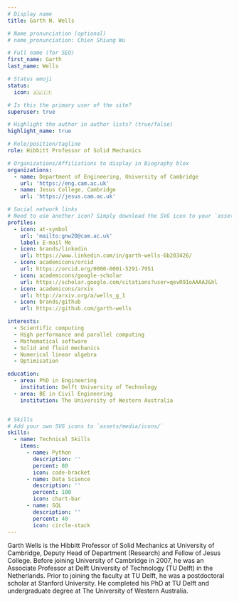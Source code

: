 ```yaml
---
# Display name
title: Garth N. Wells

# Name pronunciation (optional)
# name_pronunciation: Chien Shiung Wu

# Full name (for SEO)
first_name: Garth
last_name: Wells

# Status emoji
status:
  icon: 🇦🇺🇮🇹

# Is this the primary user of the site?
superuser: true

# Highlight the author in author lists? (true/false)
highlight_name: true

# Role/position/tagline
role: Hibbitt Professor of Solid Mechanics

# Organizations/Affiliations to display in Biography blox
organizations:
  - name: Department of Engineering, University of Cambridge
    url: 'https://eng.cam.ac.uk'
  - name: Jesus College, Cambridge
    url: 'https://jesus.cam.ac.uk'

# Social network links
# Need to use another icon? Simply download the SVG icon to your `assets/media/icons/` folder.
profiles:
  - icon: at-symbol
    url: 'mailto:gnw20@cam.ac.uk'
    label: E-mail Me
  - icon: brands/linkedin
    url: https://www.linkedin.com/in/garth-wells-6b203426/
  - icon: academicons/orcid
    url: https://orcid.org/0000-0001-5291-7951
  - icon: academicons/google-scholar
    url: https://scholar.google.com/citations?user=qevR9IoAAAAJ&hl
  - icon: academicons/arxiv
    url: http://arxiv.org/a/wells_g_1
  - icon: brands/github
    url: https://github.com/garth-wells

interests:
  - Scientific computing
  - High performance and parallel computing
  - Mathematical software
  - Solid and fluid mechanics
  - Numerical linear algebra
  - Optimisation

education:
  - area: PhD in Engineering
    institution: Delft University of Technology
  - area: BE in Civil Engineering
    institution: The University of Western Australia


# Skills
# Add your own SVG icons to `assets/media/icons/`
skills:
  - name: Technical Skills
    items:
      - name: Python
        description: ''
        percent: 80
        icon: code-bracket
      - name: Data Science
        description: ''
        percent: 100
        icon: chart-bar
      - name: SQL
        description: ''
        percent: 40
        icon: circle-stack
---
```


<!-- ## About Me -->

Garth Wells is the Hibbitt Professor of Solid Mechanics at University of Cambridge, Deputy Head of Department (Research) and Fellow of Jesus College. Before joining University of Cambridge in 2007, he was an Associate Professor at Delft University of Technology (TU Delft) in the Netherlands. Prior to joining the faculty at TU Delft, he was a postdoctoral scholar at Stanford University. He completed his PhD at TU Delft and undergraduate degree at The University of Western Australia.
